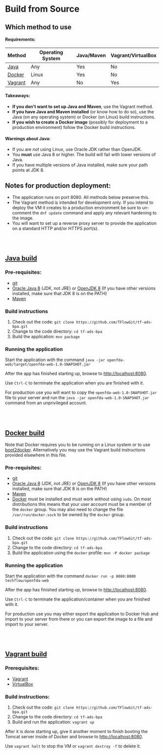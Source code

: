 # Build from Source

## Which method to use

#### Requirements:

| Method                             | Operating System | Java/Maven | Vagrant/VirtualBox |
|------------------------------------|------------------|------------|--------------------|
| [Java](installation.md#Java)       | Any              | Yes        | No                 |
| [Docker](installation.md#Docker)   | Linux            | Yes        | No                 |
| [Vagrant](installation.md#Vagrant) | Any              | No         | Yes                |

#### Takeaways:

- **If you don't want to set up Java and Maven**, use the Vagrant
   method.
- **If you have Java and Maven installed** (or know how to do so), use
  the Java (on any operating system) or Docker (on Linux) build instructions.
- **If you wish to create a Docker image** (possibly for deployment to a
  production environment) follow the Docker build instructions.

#### Warnings about Java:

- If you are *not* using Linux, use Oracle JDK rather than OpenJDK.
- You **must** use Java 8 or higher. The build will fail with lower
  versions of Java.
- If you have multiple versions of Java installed, make sure your path
  points at JDK 8.

## Notes for production deployment:

- The application runs on port 8080. All methods below preserve this.
- The Vagrant method is intended for development only. If you intend
  to deploy the VM it creates to a production environment be sure to
  un-comment the `dnf update` command and apply any relevant hardening
  to the image.
- You will want to set up a reverse proxy server to provide the
  application on a standard HTTP and/or HTTPS port(s).

<br/><br/>

## [Java build](#Java)

### Pre-requisites:
- [git](https://git-scm.com/book/en/v2/Getting-Started-Installing-Git)
- [Oracle Java
  8](http://www.oracle.com/technetwork/java/javase/downloads/jdk8-downloads-2133151.html)
  (JDK, not JRE) or [OpenJDK 8](http://openjdk.java.net/install/) (If
  you have other versions installed, make sure that JDK 8 is on the
  PATH)
- [Maven](https://maven.apache.org/download.cgi#Installation)

### Build instructions
1. Check out the code: `git clone
   https://github.com/TFlowGit/tf-ads-bpa.git`
2. Change to the code directory: `cd tf-ads-bpa`
3. Build the application: `mvn package`

### Running the application

Start the application with the command
`java -jar openfda-web/target/openfda-web-1.0-SNAPSHOT.jar`

After the app has finished starting up, browse to
[http://localhost:8080](http://localhost:8080).

Use `Ctrl-C` to terminate the application when you are finished with
it.

For production use you will want to copy the
`openfda-web-1.0-SNAPSHOT.jar` file to your server and run the
`java -jar openfda-web-1.0-SNAPSHOT.jar` command from an unprivileged
account.

<br/><br/>

## [Docker build](#Docker)

Note that Docker requires you to be running on a Linux system or to
use [boot2docker](http://boot2docker.io/). Alternatively you may use
the Vagrant build instructions provided elsewhere in this file.

### Pre-requisites:
- [git](https://git-scm.com/book/en/v2/Getting-Started-Installing-Git)
- [Oracle Java
  8](http://www.oracle.com/technetwork/java/javase/downloads/jdk8-downloads-2133151.html)
  (JDK, not JRE) or [OpenJDK 8](http://openjdk.java.net/install/) (If
  you have other versions installed, make sure that JDK 8 is on the
  PATH)
- [Maven](https://maven.apache.org/download.cgi#Installation)
- [Docker](https://www.docker.com/) must be installed and must work
  without using `sudo`. On most distributions this means that your
  user account must be a member of the `docker` group. You may also
  need to change the file `/var/run/docker.sock` to be owned by the
  `docker` group.

### Build instructions
1. Check out the code: `git clone
   https://github.com/TFlowGit/tf-ads-bpa.git`
2. Change to the code directory: `cd tf-ads-bpa`
3. Build the application using the `docker` profile:
   `mvn -P docker package`

### Running the application

Start the application with the command
`docker run -p 8080:8080 techflow/openfda-web`

After the app has finished starting up, browse to
[http://localhost:8080](http://localhost:8080).

Use `Ctrl-C` to terminate the application/container when you are
finished with it.

For production use you may either export the application to Docker Hub
and import to your server from there or you can export the image to a
file and import to your server.

<br/><br/>

## [Vagrant build](#Vagrant)

### Prerequisites:
- [Vagrant](https://www.vagrantup.com/)
- [VirtualBox](https://www.virtualbox.org/)

### Build instructions:
1. Check out the code: `git clone
   https://github.com/TFlowGit/tf-ads-bpa.git`
2. Change to the code directory: `cd tf-ads-bpa`
3. Build and run the application: `vagrant up`

After it is done starting up, give it another moment to finish booting
the Tomcat server inside of Docker and browse to
[http://localhost:8080](http://localhost:8080).

Use `vagrant halt` to stop the VM or `vagrant destroy -f` to delete it.

